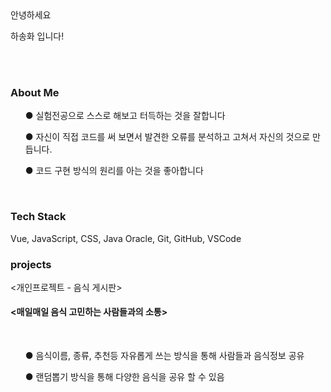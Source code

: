 
<div id="container">
<div>안녕하세요</div>
<p>하송화 입니다!</p>
</div>
  <br>
<br>



<h3>About Me</h3>
<ul>● 실험전공으로 스스로 해보고 터득하는 것을 잘합니다</ul>
<ul>● 자신이 직접 코드를 써 보면서 발견한 오류를 분석하고 고쳐서 자신의 것으로 만듭니다.</ul>
<ul>● 코드 구현 방식의 원리를 아는 것을 좋아합니다</ul>
<br>

<h3>Tech Stack</h3>
<div>Vue, JavaScript, CSS, Java Oracle, Git, GitHub, VSCode</div>

<h3>projects</h3>
<div>
  <개인프로젝트 - 음식 게시판>
<h4><매일매일 음식 고민하는 사람들과의 소통></h4>
</div>
<br>
<ul>● 음식이름, 종류, 추천등 자유롭게 쓰는 방식을 통해 사람들과 음식정보 공유</ul>
<ul>● 랜덤뽑기 방식을 통해 다양한 음식을 공유 할 수 있음</ul>


